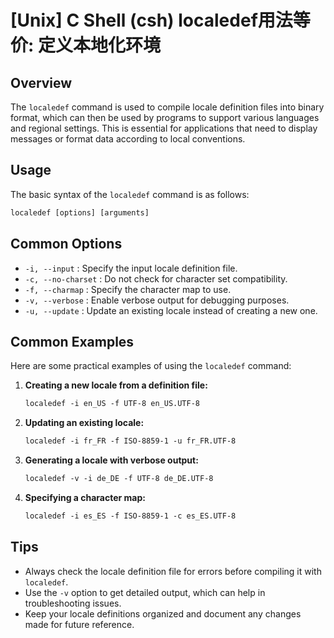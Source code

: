 # [Unix] C Shell (csh) localedef用法等价: 定义本地化环境

## Overview
The `localedef` command is used to compile locale definition files into binary format, which can then be used by programs to support various languages and regional settings. This is essential for applications that need to display messages or format data according to local conventions.

## Usage
The basic syntax of the `localedef` command is as follows:

```csh
localedef [options] [arguments]
```

## Common Options
- `-i, --input` : Specify the input locale definition file.
- `-c, --no-charset` : Do not check for character set compatibility.
- `-f, --charmap` : Specify the character map to use.
- `-v, --verbose` : Enable verbose output for debugging purposes.
- `-u, --update` : Update an existing locale instead of creating a new one.

## Common Examples
Here are some practical examples of using the `localedef` command:

1. **Creating a new locale from a definition file:**
   ```csh
   localedef -i en_US -f UTF-8 en_US.UTF-8
   ```

2. **Updating an existing locale:**
   ```csh
   localedef -i fr_FR -f ISO-8859-1 -u fr_FR.UTF-8
   ```

3. **Generating a locale with verbose output:**
   ```csh
   localedef -v -i de_DE -f UTF-8 de_DE.UTF-8
   ```

4. **Specifying a character map:**
   ```csh
   localedef -i es_ES -f ISO-8859-1 -c es_ES.UTF-8
   ```

## Tips
- Always check the locale definition file for errors before compiling it with `localedef`.
- Use the `-v` option to get detailed output, which can help in troubleshooting issues.
- Keep your locale definitions organized and document any changes made for future reference.